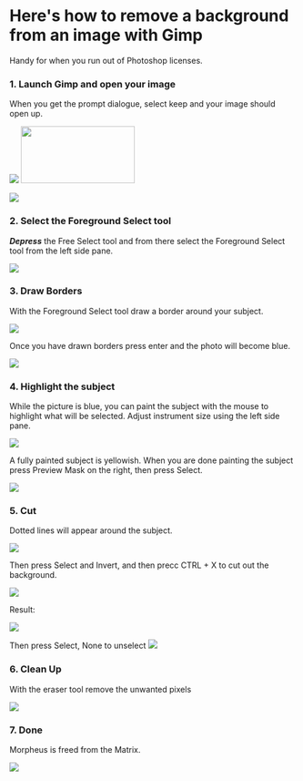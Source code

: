 # Here's how to remove a background from an image with Gimp

Handy for when you run out of Photoshop licenses.

### 1. Launch Gimp and open your image

When you get the prompt dialogue, select keep and your image should open up.

![](keep.jpeg)
<img src="keep.jpeg" width="200" height="100">

![](morpheus.jpeg)

### 2. Select the Foreground Select tool

**_Depress_** the Free Select tool and from there select the Foreground Select tool from the left side pane.

![](foreground-select.jpeg)

### 3. Draw Borders

With the Foreground Select tool draw a border around your subject.

![](border.jpeg)

Once you have drawn borders press enter and the photo will become blue.

![](blue.jpeg)

### 4. Highlight the subject

While the picture is blue, you can paint the subject with the mouse to highlight what will be selected. Adjust instrument size using the left side pane.

![](yellow.jpeg)

A fully painted subject is yellowish. When you are done painting the subject press Preview Mask on the right, then press Select.

![](full-paint.jpeg)

### 5. Cut

Dotted lines will appear around the subject.

![](dotted-lines.jpeg)

Then press Select and Invert, and then precc CTRL + X to cut out the background.

![](invert.jpeg)

Result:

![](almost-done.jpeg)

Then press Select, None to unselect
![](none.jpeg)

### 6. Clean Up

With the eraser tool remove the unwanted pixels

![](eraser.jpeg)

### 7. Done

Morpheus is freed from the Matrix.

![](done.jpeg)
